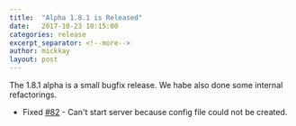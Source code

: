 ```yaml
---
title:  "Alpha 1.8.1 is Released"
date:   2017-10-23 10:15:00
categories: release
excerpt_separator: <!--more-->
author: mickkay
layout: post
---
```

The 1.8.1 alpha is a small bugfix release. We habe also done some internal refactorings.
<!--more-->

* Fixed [#82](https://github.com/wizards-of-lua/wizards-of-lua/issues/82) - Can't start server because config file could not be created.
